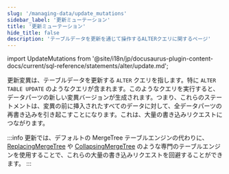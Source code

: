 ```yaml
---
slug: '/managing-data/update_mutations'
sidebar_label: '更新ミューテーション'
title: '更新ミューテーション'
hide_title: false
description: 'テーブルデータを更新を通じて操作するALTERクエリに関するページ'
---
```


import UpdateMutations from '@site/i18n/jp/docusaurus-plugin-content-docs/current/sql-reference/statements/alter/update.md';

更新変異は、テーブルデータを更新する `ALTER` クエリを指します。特に `ALTER TABLE UPDATE` のようなクエリが含まれます。このようなクエリを実行すると、データパーツの新しい変異バージョンが生成されます。つまり、これらのステートメントは、変異の前に挿入されたすべてのデータに対して、全データパーツの再書き込みを引き起こすことになります。これは、大量の書き込みリクエストにつながります。

:::info
更新では、デフォルトの MergeTree テーブルエンジンの代わりに、[ReplacingMergeTree](/guides/replacing-merge-tree) や [CollapsingMergeTree](/engines/table-engines/mergetree-family/collapsingmergetree) のような専門のテーブルエンジンを使用することで、これらの大量の書き込みリクエストを回避することができます。
:::

<UpdateMutations/>
